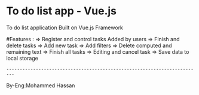 # To do list app - Vue.js
To do list application Built on Vue.js Framework

#Features : 
=> Register and control tasks Added by users
=> Finish and delete tasks
=> Add new task
=> Add filters
=> Delete computed and remaining text
=> Finish all tasks
=> Editing and cancel task
=> Save data to local storage

	-------------------------------------------------------------------------

By-Eng:Mohammed Hassan
